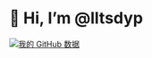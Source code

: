 # 👋 Hi, I’m @lltsdyp

<!---
lltsdyp/lltsdyp is a ✨ special ✨ repository because its `README.md` (this file) appears on your GitHub profile.
You can click the Preview link to take a look at your changes.
--->

[![我的 GitHub 数据](https://github-readme-stats.vercel.app/api?username=lltsdyp)]()
